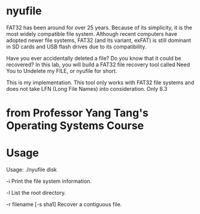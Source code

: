 # nyufile

FAT32 has been around for over 25 years. Because of its simplicity, it is the most widely compatible file system. Although recent computers have adopted newer file systems, FAT32 (and its variant, exFAT) is still dominant in SD cards and USB flash drives due to its compatibility.

Have you ever accidentally deleted a file? Do you know that it could be recovered? In this lab, you will build a FAT32 file recovery tool called Need You to Undelete my FILE, or nyufile for short.

This is my implementation. This tool only works with FAT32 file systems and does not take LFN (Long File Names) into consideration. Only 8.3
# from Professor Yang Tang's Operating Systems Course

# Usage

Usage: ./nyufile disk <options>

-i                     Print the file system information.

-l                     List the root directory.

-r filename [-s sha1]  Recover a contiguous file.
